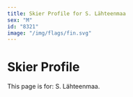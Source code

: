 ```yaml
---
title: Skier Profile for S. Lähteenmaa
sex: "M"
id: "8321"
image: "/img/flags/fin.svg" 
---
```


# Skier Profile

This page is for: S. Lähteenmaa.
    